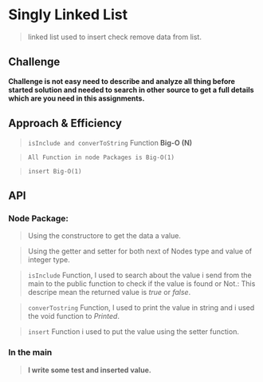 # Singly Linked List

>linked list used to insert check remove data from list.


## Challenge

**Challenge is not easy need to describe and analyze all thing before started solution and needed to search in other source to get a full details which are you need in this assignments.**

## Approach & Efficiency

>`isInclude and converToString` Function **Big-O (N)**

>`All Function in node Packages is Big-O(1)`

>`insert Big-O(1)`

## API
### Node Package:

>Using the constructore to get the data a value.

>Using the getter and setter for both next of Nodes type and value of integer type.

>`isInclude` Function, I used to search about the value i send from the main to the public function to check if the value is found or Not.: This descripe mean the returned value is *true* or *false*.

>`converTostring` Function, I used to print the value in string and i used the void function to *Printed*.

>`insert` Function i used to put the value using the setter function.

### In the main

>**I write some test and inserted value.**